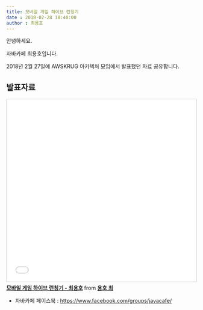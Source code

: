 ```yaml
---
title: 모바일 게임 하이브 런칭기
date : 2018-02-28 18:40:00
author : 최용호
---
```


안녕하세요.

자바카페 최용호입니다.

2018년 2월 27일에 AWSKRUG 아키텍처 모임에서 발표했던 자료 공유합니다.

## 발표자료

<iframe src="//www.slideshare.net/slideshow/embed_code/key/DaKmgfNfhshQqZ" width="595" height="485" frameborder="0" marginwidth="0" marginheight="0" scrolling="no" style="border:1px solid #CCC; border-width:1px; margin-bottom:5px; max-width: 100%;" allowfullscreen> </iframe> <div style="margin-bottom:5px"> <strong> <a href="//www.slideshare.net/ssuser4889dc/ss-89165911" title="모바일 게임 하이브 런칭기 - 최용호" target="_blank">모바일 게임 하이브 런칭기 - 최용호</a> </strong> from <strong><a href="//www.slideshare.net/ssuser4889dc" target="_blank">용호 최</a></strong> </div>

* 자바카페 페이스북 : https://www.facebook.com/groups/javacafe/
